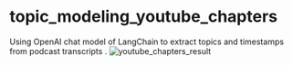 # topic_modeling_youtube_chapters
Using OpenAI chat model of LangChain to extract topics and timestamps from podcast transcripts .
![youtube_chapters_result](https://github.com/cout-sid/topic_modeling_youtube_chapters/assets/107421018/f110d1b7-fd1b-4e6e-a829-a76311737f62)
